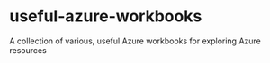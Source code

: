 # useful-azure-workbooks
A collection of various, useful Azure workbooks for exploring Azure resources
